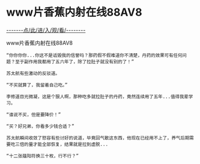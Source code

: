 # www片香蕉内射在线88AV8

<a href="https://8h9e.vip/">-------点/此/进/入/观/看/--------</a>

www片香蕉内射在线88AV8

    “你你你你...你这不是诋毁我的信誉吗？那药假不假难道你不清楚，丹药的效果可有任何问题？至于副作用我都用了五六年了，除了拉肚子就没有别的了！”

    苏太航有些激动的反驳道。

    “不买就算了，我留着自己吃。”

    李修道目光微凝，这是个狠人啊，那种吃多就拉肚子的丹药，竟然连续用了五年...值得我辈学习。

    “谁说不买，但是要降价！”

    “买？好兄弟，你看多少钱合适？”

    苏太航瞬间收敛了怒容有些讨好的说道，毕竟回气散这东西，他现在已经用不上了，养气后期需要吃三倍的量才能全部恢复，结果就是拉到虚脱...

    “十二张蕴阳符换三十枚，行不行？”
